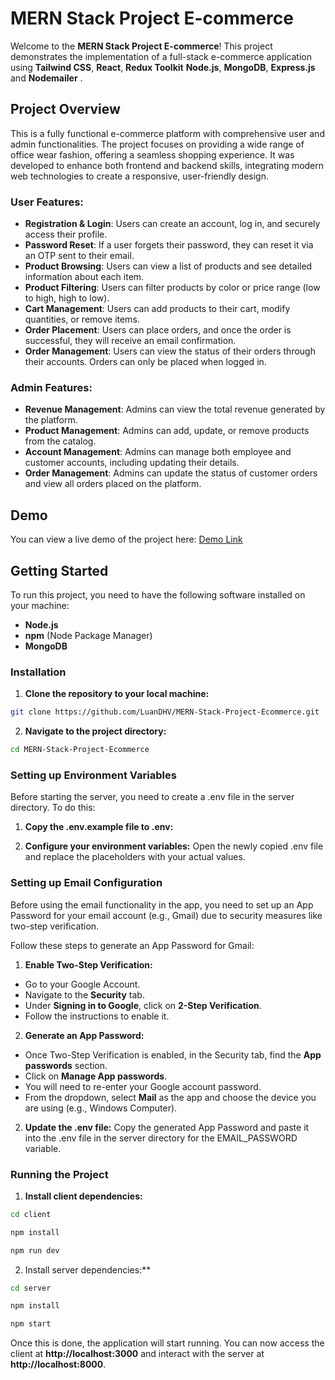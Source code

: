 # MERN Stack Project E-commerce

Welcome to the **MERN Stack Project E-commerce**! This project demonstrates the implementation of a full-stack e-commerce application using **Tailwind CSS**, **React**, **Redux Toolkit** **Node.js**, **MongoDB**, **Express.js** and **Nodemailer** .

## Project Overview

This is a fully functional e-commerce platform with comprehensive user and admin functionalities. The project focuses on providing a wide range of office wear fashion, offering a seamless shopping experience. It was developed to enhance both frontend and backend skills, integrating modern web technologies to create a responsive, user-friendly design.

### User Features:

- **Registration & Login**: Users can create an account, log in, and securely access their profile.
- **Password Reset**: If a user forgets their password, they can reset it via an OTP sent to their email.
- **Product Browsing**: Users can view a list of products and see detailed information about each item.
- **Product Filtering**: Users can filter products by color or price range (low to high, high to low).
- **Cart Management**: Users can add products to their cart, modify quantities, or remove items.
- **Order Placement**: Users can place orders, and once the order is successful, they will receive an email confirmation.
- **Order Management**: Users can view the status of their orders through their accounts. Orders can only be placed when logged in.

### Admin Features:

- **Revenue Management**: Admins can view the total revenue generated by the platform.
- **Product Management**: Admins can add, update, or remove products from the catalog.
- **Account Management**: Admins can manage both employee and customer accounts, including updating their details.
- **Order Management**: Admins can update the status of customer orders and view all orders placed on the platform.

## Demo

You can view a live demo of the project here: [Demo Link](https://www.youtube.com/watch?v=BX1nILdTlLg)

## Getting Started

To run this project, you need to have the following software installed on your machine:

- **Node.js**
- **npm** (Node Package Manager)
- **MongoDB**

### Installation

1. **Clone the repository to your local machine:**

```bash
git clone https://github.com/LuanDHV/MERN-Stack-Project-Ecommerce.git
```

2. **Navigate to the project directory:**

```bash
cd MERN-Stack-Project-Ecommerce
```

### Setting up Environment Variables

Before starting the server, you need to create a .env file in the server directory. To do this:

1. **Copy the .env.example file to .env:**

2. **Configure your environment variables:**
   Open the newly copied .env file and replace the placeholders with your actual values.

### Setting up Email Configuration

Before using the email functionality in the app, you need to set up an App Password for your email account (e.g., Gmail) due to security measures like two-step verification.

Follow these steps to generate an App Password for Gmail:

1. **Enable Two-Step Verification:**

- Go to your Google Account.
- Navigate to the **Security** tab.
- Under **Signing in to Google**, click on **2-Step Verification**.
- Follow the instructions to enable it.

2. **Generate an App Password:**

- Once Two-Step Verification is enabled, in the Security tab, find the **App passwords** section.
- Click on **Manage App passwords**.
- You will need to re-enter your Google account password.
- From the dropdown, select **Mail** as the app and choose the device you are using (e.g., Windows Computer).

2. **Update the .env file:**
   Copy the generated App Password and paste it into the .env file in the server directory for the EMAIL_PASSWORD variable.

### Running the Project

1. **Install client dependencies:**

```bash
cd client
```

```bash
npm install
```

```bash
npm run dev
```

2. Install server dependencies:\*\*

```bash
cd server
```

```bash
npm install
```

```bash
npm start
```

Once this is done, the application will start running. You can now access the client at **http://localhost:3000** and interact with the server at **http://localhost:8000**.
